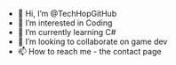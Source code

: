 - 👋 Hi, I’m @TechHopGitHub
- 👀 I’m interested in Coding
- 🌱 I’m currently learning C#
- 💞️ I’m looking to collaborate on game dev
- 📫 How to reach me - the contact page

<!---
TechHopGitHub/TechHopGitHub is a ✨ special ✨ repository because its `README.md` (this file) appears on your GitHub profile.
You can click the Preview link to take a look at your changes.
--->

